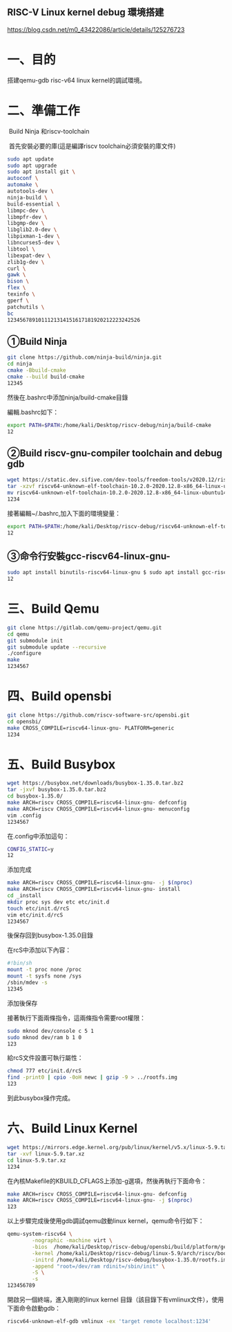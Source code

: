 ## RISC-V Linux kernel debug 環境搭建

https://blog.csdn.net/m0_43422086/article/details/125276723

# 一、目的

搭建qemu-gdb risc-v64 linux kernel的調試環境。

# 二、準備工作

​    Build Ninja 和riscv-toolchain

​    首先安裝必要的庫(這是編譯riscv toolchain必須安裝的庫文件)

```bash
sudo apt update 
sudo apt upgrade 
sudo apt install git \ 
autoconf \ 
automake \ 
autotools-dev \ 
ninja-build \ 
build-essential \ 
libmpc-dev \ 
libmpfr-dev \ 
libgmp-dev \ 
libglib2.0-dev \ 
libpixman-1-dev \ 
libncurses5-dev \ 
libtool \ 
libexpat-dev \ 
zlib1g-dev \ 
curl \ 
gawk \ 
bison \ 
flex \ 
texinfo \ 
gperf \ 
patchutils \ 
bc 
1234567891011121314151617181920212223242526
```

## ①Build Ninja

```bash
git clone https://github.com/ninja-build/ninja.git
cd ninja
cmake -Bbuild-cmake
cmake --build build-cmake
12345
```

然後在.bashrc中添加ninja/build-cmake目錄

編輯.bashrc如下：

```bash
export PATH=$PATH:/home/kali/Desktop/riscv-debug/ninja/build-cmake
12
```

## ②Build riscv-gnu-compiler toolchain and debug gdb

```bash
wget https://static.dev.sifive.com/dev-tools/freedom-tools/v2020.12/riscv64-unknown-elf-toolchain-10.2.0-2020.12.8-x86_64-linux-ubuntu14.tar.gz
tar -xzvf riscv64-unknown-elf-toolchain-10.2.0-2020.12.8-x86_64-linux-ubuntu14.tar.gz
mv riscv64-unknown-elf-toolchain-10.2.0-2020.12.8-x86_64-linux-ubuntu14  riscv64-unknown-elf-toolchain
1234
```

接著編輯~/.bashrc,加入下面的環境變量：

```bash
export PATH=$PATH:/home/kali/Desktop/riscv-debug/riscv64-unknown-elf-toolchain/bin
12
```

## ③命令行安裝gcc-riscv64-linux-gnu-

```bash
sudo apt install binutils-riscv64-linux-gnu $ sudo apt install gcc-riscv64-linux-gnu
12
```

# 三、Build Qemu

```bash
git clone https://gitlab.com/qemu-project/qemu.git
cd qemu
git submodule init
git submodule update --recursive
./configure
make
1234567
```

# 四、Build opensbi

```bash
git clone https://github.com/riscv-software-src/opensbi.git
cd opensbi/
make CROSS_COMPILE=riscv64-linux-gnu- PLATFORM=generic
1234
```

# 五、Build Busybox

```bash
wget https://busybox.net/downloads/busybox-1.35.0.tar.bz2
tar -jxvf busybox-1.35.0.tar.bz2
cd busybox-1.35.0/
make ARCH=riscv CROSS_COMPILE=riscv64-linux-gnu- defconfig
make ARCH=riscv CROSS_COMPILE=riscv64-linux-gnu- menuconfig
vim .config 
1234567
```

在.config中添加這句：

```bash
CONFIG_STATIC=y
12
```

添加完成

```bash
make ARCH=riscv CROSS_COMPILE=riscv64-linux-gnu- -j $(nproc)
make ARCH=riscv CROSS_COMPILE=riscv64-linux-gnu- install
cd _install 
mkdir proc sys dev etc etc/init.d
touch etc/init.d/rcS
vim etc/init.d/rcS
1234567
```

後保存回到busybox-1.35.0目錄

在rcS中添加以下內容：

```bash
#!bin/sh 
mount -t proc none /proc 
mount -t sysfs none /sys 
/sbin/mdev -s
12345
```

添加後保存

接著執行下面兩條指令，這兩條指令需要root權限：

```bash
sudo mknod dev/console c 5 1 
sudo mknod dev/ram b 1 0
123
```

給rcS文件設置可執行屬性：

```bash
chmod 777 etc/init.d/rcS
find -print0 | cpio -0oH newc | gzip -9 > ../rootfs.img 
123
```

到此busybox操作完成。

# 六、Build Linux Kernel

```bash
wget https://mirrors.edge.kernel.org/pub/linux/kernel/v5.x/linux-5.9.tar.xz
tar -xvf linux-5.9.tar.xz
cd linux-5.9.tar.xz 
1234
```

在內核Makefile的KBUILD_CFLAGS上添加-g選項，然後再執行下面命令：

```bash
make ARCH=riscv CROSS_COMPILE=riscv64-linux-gnu- defconfig 
make ARCH=riscv CROSS_COMPILE=riscv64-linux-gnu- -j $(nproc)
123
```

以上步驟完成後使用gdb調試qemu啟動linux kernel，qemu命令行如下：

```bash
qemu-system-riscv64 \
        -nographic -machine virt \
        -bios  /home/kali/Desktop/riscv-debug/opensbi/build/platform/generic/firmware/fw_dynamic.bin \
        -kernel /home/kali/Desktop/riscv-debug/linux-5.9/arch/riscv/boot/Image \
        -initrd /home/kali/Desktop/riscv-debug/busybox-1.35.0/rootfs.img  \
        -append "root=/dev/ram rdinit=/sbin/init" \
        -S \
        -s
123456789
```

開啟另一個終端，進入剛剛的linux kernel 目錄（該目錄下有vmlinux文件），使用下面命令啟動gdb：

```bash
riscv64-unknown-elf-gdb vmlinux -ex 'target remote localhost:1234'
```